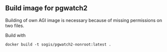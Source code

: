## Build image for pgwatch2

Building of own AGI image is necessary because of missing permissions on two files.

Build with

```
docker build -t sogis/pgwatch2-nonroot:latest .
```
